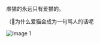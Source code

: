 虐猫的永远只有爱猫的。

（🤔为什么爱猫会成为一句骂人的话呢

![Image 1](https://files.e5n.cc/media_attachments/files/114/906/399/632/250/222/original/2bb62f10b7e8d1ca.jpg)